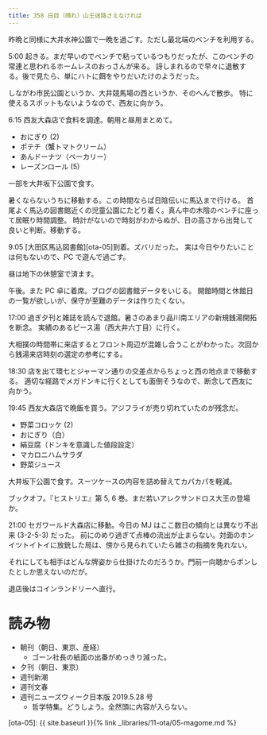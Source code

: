 ```yaml
---
title: 358 日目（晴れ）山王迷路さえなければ
---
```


昨晩と同様に大井水神公園で一晩を過ごす。ただし最北端のベンチを利用する。

5:00 起きる。まだ早いのでベンチで粘っているつもりだったが、このベンチの常連と思われるホームレスのおっさんが来る。
訝しまれるので早々に退散する。後で見たら、単にハトに餌をやりだいたけのようだった。

しながわ市民公園というか、大井競馬場の西というか、そのへんで散歩。
特に使えるスポットもないようなので、西友に向かう。

6:15 西友大森店で食料を調達。朝用と昼用まとめて。
* おにぎり (2)
* ポテチ（蟹トマトクリーム）
* あんドーナツ（ベーカリー）
* レーズンロール (5)

一部を大井坂下公園で食す。

暑くならないうちに移動する。この時間ならば日陰伝いに馬込まで行ける。
首尾よく馬込の図書館近くの児童公園にたどり着く。真ん中の木陰のベンチに座って居眠り時間調整。
時計がないので時刻がわからぬが、日の高さから出発して良いと判断。移動する。

9:05 [大田区馬込図書館][ota-05]到着。ズバリだった。
実は今日やりたいことは何もないので、PC で遊んで過ごす。

昼は地下の休憩室で済ます。

午後。また PC 卓に着席。ブログの図書館データをいじる。
開館時間と休館日の一覧が欲しいが、保守が至難のデータは作りたくない。

17:00 過ぎ夕刊と雑誌を読んで退館。暑さのあまり品川南エリアの新規銭湯開拓を断念。
実績のあるピース湯（西大井六丁目）に行く。

大相撲の時間帯に来店するとフロント周辺が混雑し合うことがわかった。次回から銭湯来店時刻の選定の参考にする。

18:30 店を出て環七とジャーマン通りの交差点からちょっと西の地点まで移動する。
適切な経路でメガドンキに行くとしても面倒そうなので、断念して西友に向かう。

19:45 西友大森店で晩飯を買う。アジフライが売り切れていたのが残念だ。
* 野菜コロッケ (2)
* おにぎり（白）
* 絹豆腐（ドンキを意識した値段設定）
* マカロニハムサラダ
* 野菜ジュース

大井坂下公園で食す。スーツケースの内容を詰め替えてカパカパを軽減。

ブックオフ。『ヒストリエ』第 5, 6 巻。まだ若いアレクサンドロス大王の登場か。

21:00 セガワールド大森店に移動。今日の MJ はここ数日の傾向とは異なり不出来 (3-2-5-3) だった。
前にのめり過ぎて点棒の流出が止まらない。対面のホンイツトイトイに放銃した局は、傍から見られていたら雑さの指摘を免れない。

それにしても相手はどんな牌姿から仕掛けたのだろうか。門前一向聴からポンしたとしか思えないのだが。

退店後はコインランドリーへ直行。

# 読み物

* 朝刊（朝日、東京、産経）
  * ゴーン社長の紙面の出番がめっきり減った。
* 夕刊（朝日、東京）
* 週刊新潮
* 週刊文春
* 週刊ニューズウィーク日本版 2019.5.28 号
  * 哲学特集。どうしよう。全然頭に内容が入らない。

[ota-05]: {{ site.baseurl }}{% link _libraries/11-ota/05-magome.md %}

